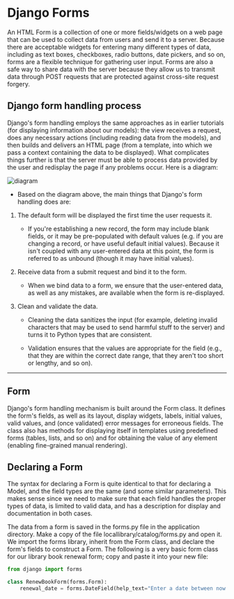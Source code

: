 # Django Forms

An HTML Form is a collection of one or more fields/widgets on a web page that can be used to collect data from users and send it to a server. Because there are acceptable widgets for entering many different types of data, including as text boxes, checkboxes, radio buttons, date pickers, and so on, forms are a flexible technique for gathering user input. Forms are also a safe way to share data with the server because they allow us to transmit data through POST requests that are protected against cross-site request forgery.

## Django form handling process

Django's form handling employs the same approaches as in earlier tutorials (for displaying information about our models): the view receives a request, does any necessary actions (including reading data from the models), and then builds and delivers an HTML page (from a template, into which we pass a context containing the data to be displayed). What complicates things further is that the server must be able to process data provided by the user and redisplay the page if any problems occur.
Here is a diagram:

![diagram](https://developer.mozilla.org/en-US/docs/Learn/Server-side/Django/Forms/form_handling_-_standard.png)

- Based on the diagram above, the main things that Django's form handling does are:

1. The default form will be displayed the first time the user requests it.

    - If you're establishing a new record, the form may include blank fields, or it may be pre-populated with default values (e.g. if you are changing a record, or have useful default initial values).
    Because it isn't coupled with any user-entered data at this point, the form is referred to as unbound (though it may have initial values).

2. Receive data from a submit request and bind it to the form.

    - When we bind data to a form, we ensure that the user-entered data, as well as any mistakes, are available when the form is re-displayed.

3. Clean and validate the data.

    - Cleaning the data sanitizes the input (for example, deleting invalid characters that may be used to send harmful stuff to the server) and turns it to Python types that are consistent.

    - Validation ensures that the values are appropriate for the field (e.g., that they are within the correct date range, that they aren't too short or lengthy, and so on).

---

## Form

Django's form handling mechanism is built around the Form class. It defines the form's fields, as well as its layout, display widgets, labels, initial values, valid values, and (once validated) error messages for erroneous fields. The class also has methods for displaying itself in templates using predefined forms (tables, lists, and so on) and for obtaining the value of any element (enabling fine-grained manual rendering).

## Declaring a Form

The syntax for declaring a Form is quite identical to that for declaring a Model, and the field types are the same (and some similar parameters). This makes sense since we need to make sure that each field handles the proper types of data, is limited to valid data, and has a description for display and documentation in both cases.

The data from a form is saved in the forms.py file in the application directory. Make a copy of the file locallibrary/catalog/forms.py and open it. We import the forms library, inherit from the Form class, and declare the form's fields to construct a Form. The following is a very basic form class for our library book renewal form; copy and paste it into your new file:

```python
from django import forms

class RenewBookForm(forms.Form):
    renewal_date = forms.DateField(help_text="Enter a date between now and 4 weeks (default 3).")
```